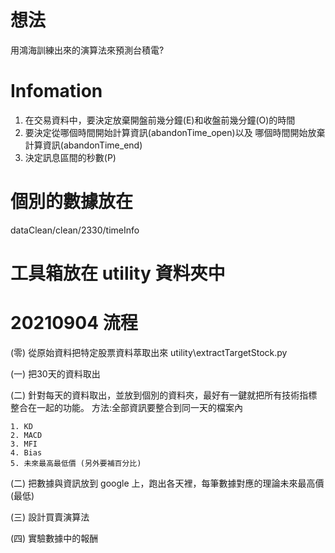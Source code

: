 # 想法

用鴻海訓練出來的演算法來預測台積電?

# Infomation


1. 在交易資料中，要決定放棄開盤前幾分鐘(E)和收盤前幾分鐘(O)的時間
1. 要決定從哪個時間開始計算資訊(abandonTime_open)以及
哪個時間開始放棄計算資訊(abandonTime_end)
2. 決定訊息區間的秒數(P)




# 個別的數據放在
dataClean/clean/2330/timeInfo

# 工具箱放在 utility 資料夾中








# 20210904 流程
(零) 從原始資料把特定股票資料萃取出來
    utility\extractTargetStock.py

(一) 把30天的資料取出


(二) 針對每天的資料取出，並放到個別的資料夾，最好有一鍵就把所有技術指標整合在一起的功能。
        方法:全部資訊要整合到同一天的檔案內

    1. KD
    2. MACD
    3. MFI
    4. Bias
    5. 未來最高最低價 (另外要補百分比)

(二) 把數據與資訊放到 google 上，跑出各天裡，每筆數據對應的理論未來最高價(最低)

(三) 設計買賣演算法

(四) 實驗數據中的報酬


